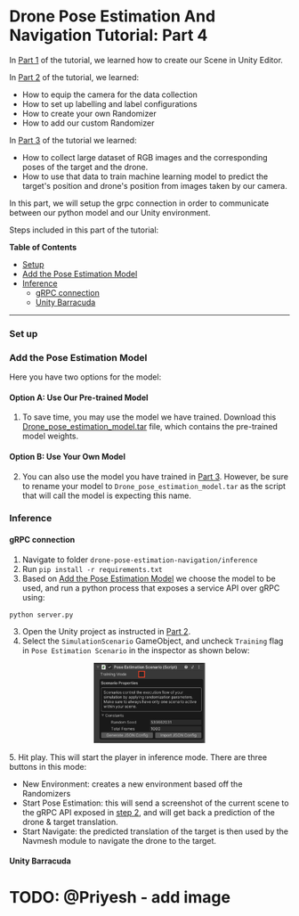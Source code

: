 # Drone Pose Estimation And Navigation Tutorial: Part 4

In [Part 1](1_create_unity_project_with_unity_packages.md) of the tutorial, we learned how to create our Scene in Unity Editor.

In [Part 2](2_set_up_the_scene_for_data_collection.md) of the tutorial, we learned:
* How to equip the camera for the data collection
* How to set up labelling and label configurations
* How to create your own Randomizer 
* How to add our custom Randomizer 

In [Part 3](3_data_collection_and_model_training.md) of the tutorial we learned:
* How to collect large dataset of RGB images and the corresponding poses of the target and the drone. 
* How to use that data to train machine learning model to predict the target's position and drone's position from images taken by our camera.

In this part, we will setup the grpc connection in order to communicate between our python model and our Unity environment.

Steps included in this part of the tutorial:

**Table of Contents**
  - [Setup](#setup)
  - [Add the Pose Estimation Model](#step-2)
  - [Inference](#inference)
    - [gRPC connection](#step-3.1)
    - [Unity Barracuda](#step-3.2)

---

### <a name="setup">Set up</a>

### <a name="step-2">Add the Pose Estimation Model</a>

Here you have two options for the model:

#### Option A: Use Our Pre-trained Model

1. To save time, you may use the model we have trained. Download this [Drone_pose_estimation_model.tar](https://github.com/Unity-Technologies/drone-pose-estimation-navigation/releases/download/v0.6.0/Drone_pose_estimation_model.tar) file, which contains the pre-trained model weights.

#### Option B: Use Your Own Model

2. You can also use the model you have trained in [Part 3](3_data_collection_and_model_training.md). However, be sure to rename your model to `Drone_pose_estimation_model.tar` as the script that will call the model is expecting this name.


### <a name="inference">Inference</a>

#### <a name="step-3.1">gRPC connection</a>

1. Navigate to folder `drone-pose-estimation-navigation/inference`
2. Run `pip install -r requirements.txt`
3. Based on [Add the Pose Estimation Model](#step-2) we choose the model to be used, and run a python process that exposes a service API over gRPC using:
```shell
python server.py
```
3. Open the Unity project as instructed in  [Part 2](./2_set_up_the_scene_for_data_collection.md).
4. Select the `SimulationScenario` GameObject, and uncheck `Training` flag in `Pose Estimation Scenario` in the inspector as shown below:

<p align="center">
    <img src="Images/toggle_training.png" width=200/>
</p>
5. Hit play. This will start the player in inference mode. There are
three buttons in this mode:


* New Environment: creates a new environment based off the Randomizers
* Start Pose Estimation: this will send a screenshot of the current scene to the gRPC API exposed in [step 2](#step-2), and 
will get back a prediction of the drone & target translation.
* Start Navigate: the predicted translation of the target is then used by the Navmesh module to navigate the drone to the target.


#### <a name="step-3.1">Unity Barracuda</a>

# TODO: @Priyesh - add image